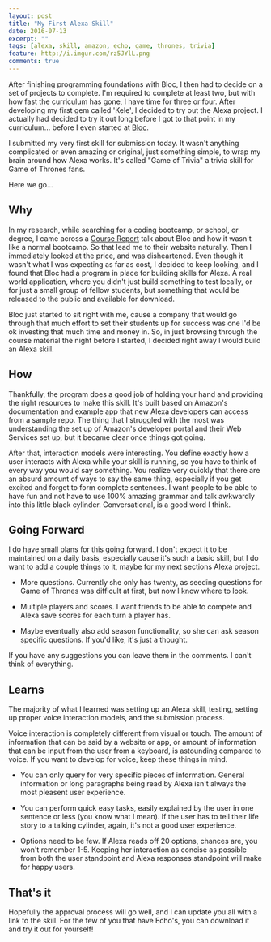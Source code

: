 ```yaml
---
layout: post
title: "My First Alexa Skill"
date: 2016-07-13
excerpt: ""
tags: [alexa, skill, amazon, echo, game, thrones, trivia]
feature: http://i.imgur.com/rz5JYlL.png
comments: true
---
```



After finishing programming foundations with Bloc, I then had to decide on a set of projects to complete. I'm required to complete at least two, but with how fast the curriculum has gone, I have time for three or four. After developing my first gem called 'Kele', I decided to try out the Alexa project. I actually had decided to try it out long before I got to that point in my curriculum... before I even started at [Bloc]('http://bloc.io').

I submitted my very first skill for submission today. It wasn't anything complicated or even amazing or original, just something simple, to wrap my brain around how Alexa works. It's called "Game of Trivia" a trivia skill for Game of Thrones fans.

Here we go...

## Why

In my research, while searching for a coding bootcamp, or school, or degree, I came across a [Course Report]('http://coursereport.com') talk about Bloc and how it wasn't like a normal bootcamp. So that lead me to their website naturally. Then I immediately looked at the price, and was disheartened. Even though it wasn't what I was expecting as far as cost, I decided to keep looking, and I found that Bloc had a program in place for building skills for Alexa. A real world application, where you didn't just build something to test locally, or for just a small group of fellow students, but something that would be released to the public and available for download.

Bloc just started to sit right with me, cause a company that would go through that much effort to set their students up for success was one I'd be ok investing that much time and money in. So, in just browsing through the course material the night before I started, I decided right away I would build an Alexa skill.

## How

Thankfully, the program does a good job of holding your hand and providing the right resources to make this skill. It's built based on Amazon's documentation and example app that new Alexa developers can access from a sample repo. The thing that I struggled with the most was understanding the set up of Amazon's developer portal and their Web Services set up, but it became clear once things got going.

After that, interaction models were interesting. You define exactly how a user interacts with Alexa while your skill is running, so you have to think of every way you would say something. You realize very quickly that there are an absurd amount of ways to say the same thing, especially if you get excited and forget to form complete sentences. I want people to be able to have fun and not have to use 100% amazing grammar and talk awkwardly into this little black cylinder. Conversational, is a good word I think.

## Going Forward

I do have small plans for this going forward. I don't expect it to be maintained on a daily basis, especially cause it's such a basic skill, but I do want to add a couple things to it, maybe for my next sections Alexa project.

* More questions. Currently she only has twenty, as seeding questions for Game of Thrones was difficult at first, but now I know where to look.

* Multiple players and scores. I want friends to be able to compete and Alexa save scores for each turn a player has.

* Maybe eventually also add season functionality, so she can ask season specific questions. If you'd like, it's just a thought.

If you have any suggestions you can leave them in the comments. I can't think of everything.

## Learns

The majority of what I learned was setting up an Alexa skill, testing, setting up proper voice interaction models, and the submission process.

Voice interaction is completely different from visual or touch. The amount of information that can be said by a website or app, or amount of information that can be input from the user from a keyboard, is astounding compared to voice. If you want to develop for voice, keep these things in mind.

* You can only query for very specific pieces of information. General information or long paragraphs being read by Alexa isn't always the most pleasent user experience.

* You can perform quick easy tasks, easily explained by the user in one sentence or less (you know what I mean). If the user has to tell their life story to a talking cylinder, again, it's not a good user experience.

* Options need to be few. If Alexa reads off 20 options, chances are, you won't remember 1-5. Keeping her interaction as concise as possible from both the user standpoint and Alexa responses standpoint will make for happy users.

## That's it

Hopefully the approval process will go well, and I can update you all with a link to the skill. For the few of you that have Echo's, you can download it and try it out for yourself!
